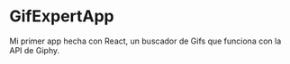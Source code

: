 # GifExpertApp
Mi primer app hecha con React, un buscador de Gifs que funciona con la API de Giphy. 